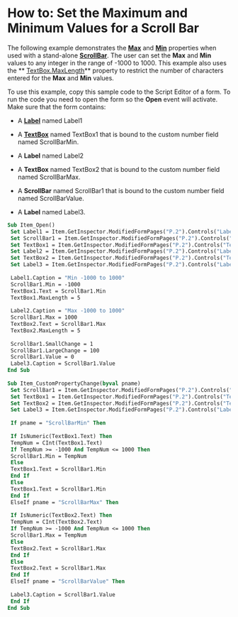 
# How to: Set the Maximum and Minimum Values for a Scroll Bar

The following example demonstrates the  **[Max](e87f11c7-2e94-2b29-39ba-b2f2121efed6.md)** and **[Min](ddff3579-3af5-f246-b6b6-679d96908e0c.md)** properties when used with a stand-alone **[ScrollBar](9e0a0f3d-fb04-2180-3beb-306b09c10c01.md)**. The user can set the  **Max** and **Min** values to any integer in the range of -1000 to 1000. This example also uses the ** [TextBox.MaxLength](4e13335e-120e-e669-181b-9cef7f42f99d.md)** property to restrict the number of characters entered for the **Max** and **Min** values.

To use this example, copy this sample code to the Script Editor of a form. To run the code you need to open the form so the  **Open** event will activate. Make sure that the form contains:

- A  **[Label](546cc9e1-90e9-3b29-88ac-02fcc75f8f29.md)** named Label1
    
- A  **[TextBox](4a0e4a3d-beca-9f94-7e27-469c4bafe250.md)** named TextBox1 that is bound to the custom number field named ScrollBarMin.
    
- A  **Label** named Label2
    
- A  **TextBox** named TextBox2 that is bound to the custom number field named ScrollBarMax.
    
- A  **ScrollBar** named ScrollBar1 that is bound to the custom number field named ScrollBarValue.
    
- A  **Label** named Label3.
    



```vb
Sub Item_Open() 
 Set Label1 = Item.GetInspector.ModifiedFormPages("P.2").Controls("Label1") 
 Set ScrollBar1 = Item.GetInspector.ModifiedFormPages("P.2").Controls("ScrollBar1") 
 Set TextBox1 = Item.GetInspector.ModifiedFormPages("P.2").Controls("TextBox1") 
 Set Label2 = Item.GetInspector.ModifiedFormPages("P.2").Controls("Label2") 
 Set TextBox2 = Item.GetInspector.ModifiedFormPages("P.2").Controls("TextBox2") 
 Set Label3 = Item.GetInspector.ModifiedFormPages("P.2").Controls("Label3") 
 
 Label1.Caption = "Min -1000 to 1000" 
 ScrollBar1.Min = -1000 
 TextBox1.Text = ScrollBar1.Min 
 TextBox1.MaxLength = 5 
 
 Label2.Caption = "Max -1000 to 1000" 
 ScrollBar1.Max = 1000 
 TextBox2.Text = ScrollBar1.Max 
 TextBox2.MaxLength = 5 
 
 ScrollBar1.SmallChange = 1 
 ScrollBar1.LargeChange = 100 
 ScrollBar1.Value = 0 
 Label3.Caption = ScrollBar1.Value 
End Sub 
 
Sub Item_CustomPropertyChange(byval pname) 
 Set ScrollBar1 = Item.GetInspector.ModifiedFormPages("P.2").Controls("ScrollBar1") 
 Set TextBox1 = Item.GetInspector.ModifiedFormPages("P.2").Controls("TextBox1") 
 Set TextBox2 = Item.GetInspector.ModifiedFormPages("P.2").Controls("TextBox2") 
 Set Label3 = Item.GetInspector.ModifiedFormPages("P.2").Controls("Label3") 
 
 If pname = "ScrollBarMin" Then 
 
 If IsNumeric(TextBox1.Text) Then 
 TempNum = CInt(TextBox1.Text) 
 If TempNum >= -1000 And TempNum <= 1000 Then 
 ScrollBar1.Min = TempNum 
 Else 
 TextBox1.Text = ScrollBar1.Min 
 End If 
 Else 
 TextBox1.Text = ScrollBar1.Min 
 End If 
 ElseIf pname = "ScrollBarMax" Then 
 
 If IsNumeric(TextBox2.Text) Then 
 TempNum = CInt(TextBox2.Text) 
 If TempNum >= -1000 And TempNum <= 1000 Then 
 ScrollBar1.Max = TempNum 
 Else 
 TextBox2.Text = ScrollBar1.Max 
 End If 
 Else 
 TextBox2.Text = ScrollBar1.Max 
 End If 
 ElseIf pname = "ScrollBarValue" Then 
 
 Label3.Caption = ScrollBar1.Value 
 End If 
End Sub
```

